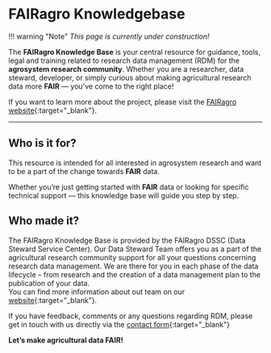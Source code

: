 # FAIRagro Knowledgebase


!!! warning "Note"
    _This page is currently under construction!_


The **FAIRagro Knowledge Base** is your central resource for guidance, tools, legal and training related to research data management (RDM) for the **agrosystem research community**. Whether you are a researcher, data steward, developer, or simply curious about making agricultural research data more **FAIR** — you’ve come to the right place!

If you want to learn more about the project, please visit the [FAIRagro website](https://fairagro.net){:target="_blank"}.

---

## Who is it for?
This resource is intended for all interested in agrosystem research and want to be a part of the change towards **FAIR** data.

Whether you’re just getting started with **FAIR** data or looking for specific technical support — this knowledge base will guide you step by step.


## Who made it?
The FAIRagro Knowledge Base is provided by the FAIRagro DSSC (Data Steward Service Center).
Our Data Steward Team offers you as a part of the agricultural research community support for all your questions concerning research data management.
We are there for you in each phase of the data lifecycle – from research and the creation of a data management plan to the publication of your data.  
You can find more information about out team on our [website](https://fairagro.net/en/helpdesk/){:target="_blank"}.

If you have feedback, comments or any questions regarding RDM, please get in touch with us directly via the [contact form](https://fairagro.net/en/helpdesk/){:target="_blank"}

**Let’s make agricultural data FAIR!**
